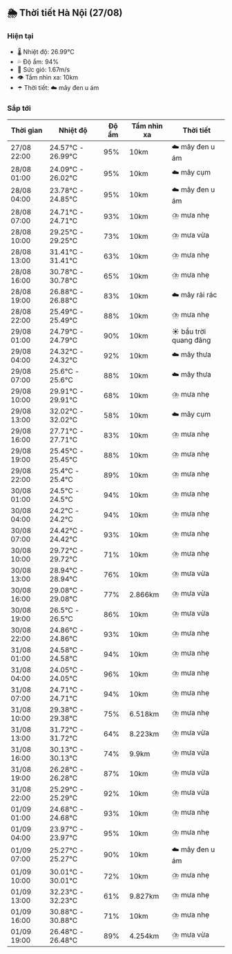 ## 🌦️ Thời tiết Hà Nội (27/08)

### Hiện tại

- 🌡️ Nhiệt độ: 26.99℃
- 💦 Độ ẩm: 94%
- 💨 Sức gió: 1.67m/s
- 👁️ Tầm nhìn xa: 10km
- ☂️ Thời tiết: ☁️ mây đen u ám

### Sắp tới

| Thời gian | Nhiệt độ | Độ ẩm | Tầm nhìn xa | Thời tiết |
| --- | --- | --- | --- | --- |
| 27/08 22:00 | 24.57℃ - 26.99℃ | 95% | 10km | ☁️ mây đen u ám |
| 28/08 01:00 | 24.09℃ - 26.02℃ | 95% | 10km | ☁️ mây cụm |
| 28/08 04:00 | 23.78℃ - 24.85℃ | 95% | 10km | ☁️ mây đen u ám |
| 28/08 07:00 | 24.71℃ - 24.71℃ | 93% | 10km | ⛈️ mưa nhẹ |
| 28/08 10:00 | 29.25℃ - 29.25℃ | 73% | 10km | ⛈️ mưa vừa |
| 28/08 13:00 | 31.41℃ - 31.41℃ | 63% | 10km | ⛈️ mưa nhẹ |
| 28/08 16:00 | 30.78℃ - 30.78℃ | 65% | 10km | ⛈️ mưa nhẹ |
| 28/08 19:00 | 26.88℃ - 26.88℃ | 83% | 10km | ☁️ mây rải rác |
| 28/08 22:00 | 25.49℃ - 25.49℃ | 88% | 10km | ⛈️ mưa nhẹ |
| 29/08 01:00 | 24.79℃ - 24.79℃ | 90% | 10km | ☀️ bầu trời quang đãng |
| 29/08 04:00 | 24.32℃ - 24.32℃ | 92% | 10km | ☁️ mây thưa |
| 29/08 07:00 | 25.6℃ - 25.6℃ | 88% | 10km | ☁️ mây thưa |
| 29/08 10:00 | 29.91℃ - 29.91℃ | 68% | 10km | ⛈️ mưa nhẹ |
| 29/08 13:00 | 32.02℃ - 32.02℃ | 58% | 10km | ☁️ mây cụm |
| 29/08 16:00 | 27.71℃ - 27.71℃ | 83% | 10km | ⛈️ mưa nhẹ |
| 29/08 19:00 | 25.45℃ - 25.45℃ | 88% | 10km | ⛈️ mưa nhẹ |
| 29/08 22:00 | 25.4℃ - 25.4℃ | 89% | 10km | ⛈️ mưa nhẹ |
| 30/08 01:00 | 24.5℃ - 24.5℃ | 94% | 10km | ⛈️ mưa nhẹ |
| 30/08 04:00 | 24.2℃ - 24.2℃ | 94% | 10km | ⛈️ mưa nhẹ |
| 30/08 07:00 | 24.42℃ - 24.42℃ | 93% | 10km | ⛈️ mưa nhẹ |
| 30/08 10:00 | 29.72℃ - 29.72℃ | 71% | 10km | ⛈️ mưa nhẹ |
| 30/08 13:00 | 28.94℃ - 28.94℃ | 76% | 10km | ⛈️ mưa vừa |
| 30/08 16:00 | 29.08℃ - 29.08℃ | 77% | 2.866km | ⛈️ mưa vừa |
| 30/08 19:00 | 26.5℃ - 26.5℃ | 86% | 10km | ⛈️ mưa vừa |
| 30/08 22:00 | 24.86℃ - 24.86℃ | 93% | 10km | ⛈️ mưa nhẹ |
| 31/08 01:00 | 24.58℃ - 24.58℃ | 94% | 10km | ⛈️ mưa nhẹ |
| 31/08 04:00 | 24.05℃ - 24.05℃ | 96% | 10km | ⛈️ mưa nhẹ |
| 31/08 07:00 | 24.71℃ - 24.71℃ | 94% | 10km | ⛈️ mưa nhẹ |
| 31/08 10:00 | 29.38℃ - 29.38℃ | 75% | 6.518km | ⛈️ mưa nhẹ |
| 31/08 13:00 | 31.72℃ - 31.72℃ | 64% | 8.223km | ⛈️ mưa vừa |
| 31/08 16:00 | 30.13℃ - 30.13℃ | 74% | 9.9km | ⛈️ mưa vừa |
| 31/08 19:00 | 26.28℃ - 26.28℃ | 87% | 10km | ⛈️ mưa vừa |
| 31/08 22:00 | 25.29℃ - 25.29℃ | 92% | 10km | ⛈️ mưa vừa |
| 01/09 01:00 | 24.68℃ - 24.68℃ | 93% | 10km | ⛈️ mưa nhẹ |
| 01/09 04:00 | 23.97℃ - 23.97℃ | 95% | 10km | ⛈️ mưa nhẹ |
| 01/09 07:00 | 25.27℃ - 25.27℃ | 90% | 10km | ☁️ mây đen u ám |
| 01/09 10:00 | 30.01℃ - 30.01℃ | 72% | 10km | ⛈️ mưa nhẹ |
| 01/09 13:00 | 32.23℃ - 32.23℃ | 61% | 9.827km | ⛈️ mưa nhẹ |
| 01/09 16:00 | 30.88℃ - 30.88℃ | 71% | 10km | ⛈️ mưa nhẹ |
| 01/09 19:00 | 26.48℃ - 26.48℃ | 89% | 4.254km | ⛈️ mưa vừa |
